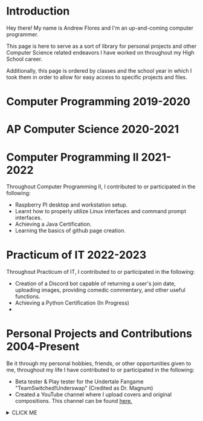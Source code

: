 # **Introduction**
Hey there! My name is Andrew Flores and I'm an up-and-coming computer programmer. 

This page is here to serve as a sort of library for personal projects and other Computer Science related endeavors I have worked on throughout my High School career.

Additionally, this page is ordered by classes and the school year in which I took them in order to allow for easy access to specific projects and files.

# **Computer Programming 2019-2020** 

# **AP Computer Science 2020-2021** 

# **Computer Programming II 2021-2022** 
Throughout Computer Programming II, I contributed to or participated in the following:
- Raspberry PI desktop  and workstation setup.
- Learnt how to properly utilize Linux interfaces and command prompt interfaces.
- Achieving a Java Certification.
- Learning the basics of github page creation.

# **Practicum of IT 2022-2023** 
Throughout Practicum of IT, I contributed to or participated in the following:
- Creation of a Discord bot capable of returning a user's join date, uploading images, providing comedic commentary, and other useful functions.
- Achieving a Python Certification (In Progress)
- 

# **Personal Projects and Contributions 2004-Present**
Be it through my personal hobbies, friends, or other opportunities given to me, throughout my life I have contributed to or participated in the following:
- Beta tester & Play tester for the Undertale Fangame "TeamSwitched!Underswap" (Credited as Dr. Magnum)
- Created a YouTube channel where I upload covers and original compositions. This channel can be found [here.](https://www.youtube.com/@Dr.Magnum)
<details><summary>CLICK ME</summary>d
<p>


#### We can hide anything, even code!

```ruby
   puts "Hello World"
```

</p>
</details>
